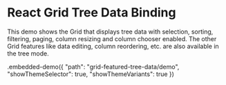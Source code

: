 # React Grid Tree Data Binding

This demo shows the Grid that displays tree data with selection, sorting, filtering, paging, column resizing and column chooser enabled. The other Grid features like data editing, column reordering, etc. are also available in the tree mode.

.embedded-demo({ "path": "grid-featured-tree-data/demo", "showThemeSelector": true, "showThemeVariants": true })
